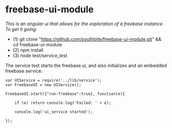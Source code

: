 freebase-ui-module
==========

*This is an angular ui that allows for the exploration of a freebase instance. 
To get it going:*

- (1) git clone "https://github.com/southbite/freebase-ui-module.git" && cd freebase-ui-module
- (2) npm install
- (3) node test/service_test

The service test starts the freebase ui, and also initializes and an embedded freebase service:

	var UIService = require('../lib/service');
	var FreebaseUI = new UIService();

	FreebaseUI.start({"run-freebase":true}, function(e){

		if (e) return console.log('Failed: ' + e);

		console.log('ui_service started');

	});



